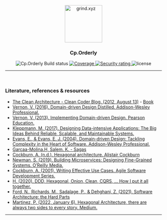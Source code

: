 <div align="center">
   <img src=".github/assets/images/icon.png" height="120px" alt="grind.xyz">

   <h3>Cp.Orderly</h3>

   <div style="">
      <img src="https://github.com/humamaboalraja/cp.orderly/actions/workflows/build.yaml/badge.svg" alt="Cp.Orderly Build status" />
         <a href="https://sonarcloud.io/summary/new_code?id=humamaboalraja_grind.xyz" rel="Coverage">
         <img src="https://sonarcloud.io/api/project_badges/measure?project=humamaboalraja_cp.orderly&metric=coverage" alt="Coverage" />
      </a>
      <a href="https://sonarcloud.io/summary/new_code?id=humamaboalraja_cp.orderly" rel="Security rating">
         <img src="https://sonarcloud.io/api/project_badges/measure?project=humamaboalraja_cp.orderly&metric=security_rating" alt="Security rating" />
      </a>
      <img src="https://img.shields.io/github/license/humamaboalraja/cp.orderly?color=434158" alt="license" />
   </div>

</div>


---


<br>

### Literature, references & resources
- [The Clean Architecture - Clean Coder Blog. (2012, August 13)](https://blog.cleancoder.com/uncle-bob/2012/08/13/the-clean-architecture.html) - [Book](https://www.oreilly.com/library/view/clean-architecture-a/9780134494272/)
- [Vernon, V. (2016). Domain-driven Design Distilled. Addison-Wesley Professional.](https://www.oreilly.com/library/view/domain-driven-design-distilled/9780134434964/)
- [Vernon, V. (2013). Implementing Domain-driven Design. Pearson Education.](https://www.oreilly.com/library/view/implementing-domain-driven-design/9780133039900/)
- [Kleppmann, M. (2017). Designing Data-intensive Applications: The Big Ideas Behind Reliable, Scalable, and Maintainable Systems.](https://www.oreilly.com/library/view/implementing-domain-driven-design/9780133039900/)
- [Evans, E., & Evans, E. J. (2004). Domain-driven Design: Tackling Complexity in the Heart of Software. Addison-Wesley Professional.](https://www.oreilly.com/library/view/domain-driven-design-tackling/0321125215/)
- [Garcaa-Molina.H, Salem. K. - Sagas](https://www.cs.cornell.edu/andru/cs711/2002fa/reading/sagas.pdf)
- [Cockburn, A. (n.d.). Hexagonal architecture. Alistair Cockburn](https://alistair.cockburn.us/hexagonal-architecture/)
- [Newman, S. (2019). Building Microservices: Designing Fine-Grained Systems. O’Reilly Media.](https://www.oreilly.com/library/view/building-microservices-2nd/9781492034018/)
- [Cockburn, A. (2001). Writing Effective Use Cases. Agile Software Development Series.](https://books.google.de/books/about/Writing_Effective_Use_Cases.html?id=VKJQAAAAMAAJ&redir_esc=y)
- [H. (2020). DDD, Hexagonal, Onion, Clean, CQRS, ... How I put it all together. ](https://herbertograca.com/2017/11/16/explicit-architecture-01-ddd-hexagonal-onion-clean-cqrs-how-i-put-it-all-together/)
- [Ford, N., Richards, M., Sadalage, P., & Dehghani, Z. (2021). Software Architecture: the Hard Parts](https://www.oreilly.com/library/view/software-architecture-the/9781492086888/)
- [Martinez, P. (2022, January 6). Hexagonal Architecture, there are always two sides to every story. Medium.](https://medium.com/ssense-tech/hexagonal-architecture-there-are-always-two-sides-to-every-story-bc0780ed7d9c)


---
